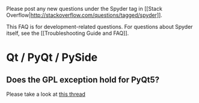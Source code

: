 Please post any new questions under the Spyder tag in [[Stack Overflow|http://stackoverflow.com/questions/tagged/spyder]].

This FAQ is for development-related questions. For questions about Spyder itself, see the [[Troubleshooting Guide and FAQ]].


# Qt / PyQt / PySide
## Does the GPL exception hold for PyQt5?
Please take a look at [this thread](https://riverbankcomputing.com/pipermail/pyqt/2014-February/033843.html)
